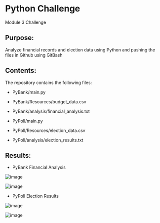 # Python Challenge
Module 3 Challenge

## Purpose:
Analyze financial records and election data using Python and pushing the files in Github using GitBash

## Contents:
The repository contains the following files:
- PyBank/main.py
- PyBank/Resources/budget_data.csv
- PyBank/analysis/financial_analysis.txt

- PyPoll/main.py
- PyPoll/Resources/election_data.csv
- PyPoll/analysis/election_results.txt

## Results:

- PyBank Financial Analysis

![image](https://github.com/JasmineBamba/python-challenge/assets/135666038/cebcf2bc-0c49-48ec-8a62-5e11f3987612)

![image](https://github.com/JasmineBamba/python-challenge/assets/135666038/d9c35afb-dd97-4ca0-bea4-b9c233119fc7)

- PyPoll Election Results

![image](https://github.com/JasmineBamba/python-challenge/assets/135666038/4ca88b1c-0d63-4b1c-b5e5-f84cdd49aff0)

![image](https://github.com/JasmineBamba/python-challenge/assets/135666038/2fed037e-6f42-4531-8743-caa3295b4c9c)
